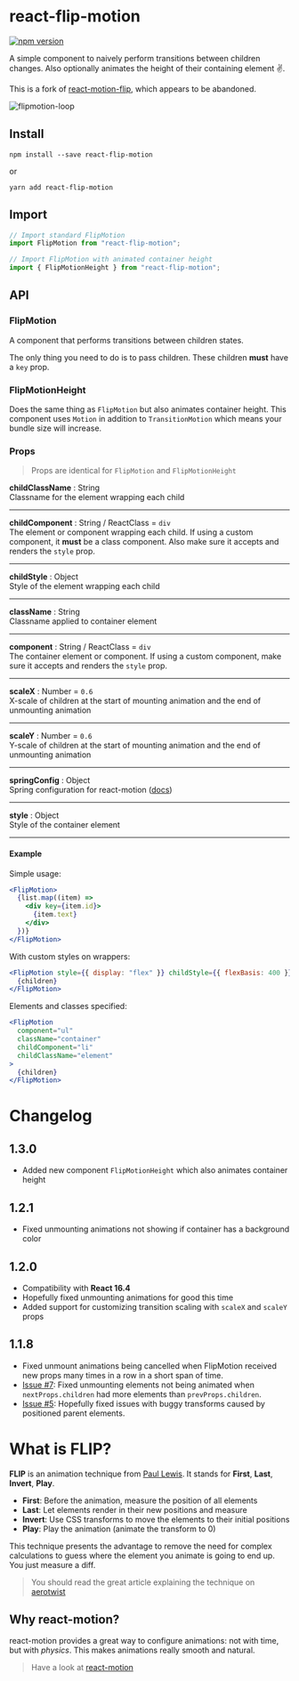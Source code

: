 # react-flip-motion

[![npm version](https://img.shields.io/npm/v/react-flip-motion.svg?style=flat)](https://www.npmjs.com/package/react-flip-motion)

A simple component to naively perform transitions between children changes. Also optionally animates the height of their containing element ✌️.

This is a fork of [react-motion-flip](https://github.com/bloodyowl/react-motion-flip), which appears to be abandoned.

![flipmotion-loop](https://user-images.githubusercontent.com/13281350/33279420-c25b0856-d39e-11e7-9406-0930aa204655.gif)

## Install

```console
npm install --save react-flip-motion
```

or

```console
yarn add react-flip-motion
```

## Import

```javascript
// Import standard FlipMotion
import FlipMotion from "react-flip-motion";

// Import FlipMotion with animated container height
import { FlipMotionHeight } from "react-flip-motion";
```

## API

### FlipMotion

A component that performs transitions between children states.

The only thing you need to do is to pass children. These children **must** have
a `key` prop.

### FlipMotionHeight

Does the same thing as `FlipMotion` but also animates container height. This component uses `Motion` in addition to `TransitionMotion` which means your bundle size will increase.

### Props

> Props are identical for `FlipMotion` and `FlipMotionHeight`

**childClassName** : String
<br/>Classname for the element wrapping each child

---

**childComponent** : String / ReactClass = `div`
<br/>The element or component wrapping each child. If using a custom component, it **must** be a class component. Also make sure it accepts and renders the `style` prop.

---

**childStyle** : Object
<br/>Style of the element wrapping each child

---

**className** : String
<br/>Classname applied to container element

---

**component** : String / ReactClass = `div`
<br/>The container element or component. If using a custom component, make sure it accepts and renders the `style` prop.

---

**scaleX** : Number = `0.6`
<br/>X-scale of children at the start of mounting animation and the end of unmounting animation

---

**scaleY** : Number = `0.6`
<br/>Y-scale of children at the start of mounting animation and the end of unmounting animation

---

**springConfig** : Object
<br/>Spring configuration for react-motion ([docs](https://github.com/chenglou/react-motion#--spring-val-number-config-springhelperconfig--opaqueconfig))

---

**style** : Object
<br/>Style of the container element

---

#### Example

Simple usage:

```jsx
<FlipMotion>
  {list.map((item) =>
    <div key={item.id}>
      {item.text}
    </div>
  })}
</FlipMotion>
```

With custom styles on wrappers:

```jsx
<FlipMotion style={{ display: "flex" }} childStyle={{ flexBasis: 400 }}>
  {children}
</FlipMotion>
```

Elements and classes specified:

```jsx
<FlipMotion
  component="ul"
  className="container"
  childComponent="li"
  childClassName="element"
>
  {children}
</FlipMotion>
```

# Changelog

## 1.3.0

- Added new component `FlipMotionHeight` which also animates container height

## 1.2.1

- Fixed unmounting animations not showing if container has a background color

## 1.2.0

- Compatibility with **React 16.4**
- Hopefully fixed unmounting animations for good this time
- Added support for customizing transition scaling with `scaleX` and `scaleY` props

## 1.1.8

- Fixed unmount animations being cancelled when FlipMotion received new props many times in a row in a short span of time.
- [Issue #7](https://github.com/asbjornh/react-flip-motion/issues/7): Fixed unmounting elements not being animated when `nextProps.children` had more elements than `prevProps.children`.
- [Issue #5](https://github.com/asbjornh/react-flip-motion/issues/5): Hopefully fixed issues with buggy transforms caused by positioned parent elements.

# What is FLIP?

**FLIP** is an animation technique from
[Paul Lewis](https://twitter.com/aerotwist). It stands for **First**, **Last**,
**Invert**, **Play**.

- **First**: Before the animation, measure the position of all elements
- **Last**: Let elements render in their new positions and measure
- **Invert**: Use CSS transforms to move the elements to their initial positions
- **Play**: Play the animation (animate the transform to 0)

This technique presents the advantage to remove the need for complex
calculations to guess where the element you animate is going to end up. You just
measure a diff.

> You should read the great article explaining the technique on
> [aerotwist](https://aerotwist.com/blog/flip-your-animations/)

## Why react-motion?

react-motion provides a great way to configure animations: not with time, but
with _physics_. This makes animations really smooth and natural.

> Have a look at
> [react-motion](https://github.com/chenglou/react-motion/#what-does-this-library-try-to-solve)
